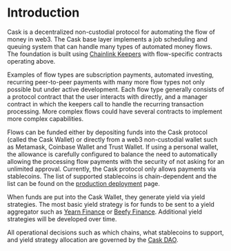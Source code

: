 # Introduction

Cask is a decentralized non-custodial protocol for automating the flow of money in web3. The Cask base layer
implements a job scheduling and queuing system that can handle many types of automated money flows. The foundation
is built using [Chainlink Keepers](https://docs.chain.link/docs/chainlink-keepers/introduction/) with flow-specific
contracts operating above.

Examples of flow types are subscription payments, automated investing,
recurring peer-to-peer payments with many more flow types not only possible but under
active development. Each flow type generally consists of a protocol contract that the user interacts with directly,
and a manager contract in which the keepers call to handle the recurring transaction processing. More complex flows
could have several contracts to implement more complex capabilities.

Flows can be funded either by depositing funds into the Cask protocol (called the Cask Wallet) or
directly from a web3 non-custodial wallet such as Metamask, Coinbase Wallet and  Trust Wallet. If using a personal
wallet, the allowance is carefully configured to balance the need to automatically allowing the processing flow payments
with the security of not asking for an unlimited approval. Currently, the Cask protocol only allows payments via
stablecoins. The list of supported stablecoins is chain-dependent and the list can be found on the
[production deployment](/deployments/production.md) page.

When funds are put into the Cask Wallet, they generate yield via yield strategies. The most basic yield strategy
is for funds to be sent to a yield aggregator such as [Yearn Finance](https://yearn.finance/) or
[Beefy Finance](https://beefy.finance/). Additional yield strategies will be developed over time.

All operational decisions such as which chains, what stablecoins to support, and yield strategy allocation are governed
by the [Cask DAO](cask-dao.md).

